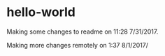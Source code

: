 # hello-world
Making some changes to readme on 11:28 7/31/2017.

Making more changes remotely on 1:37 8/1/2017/
